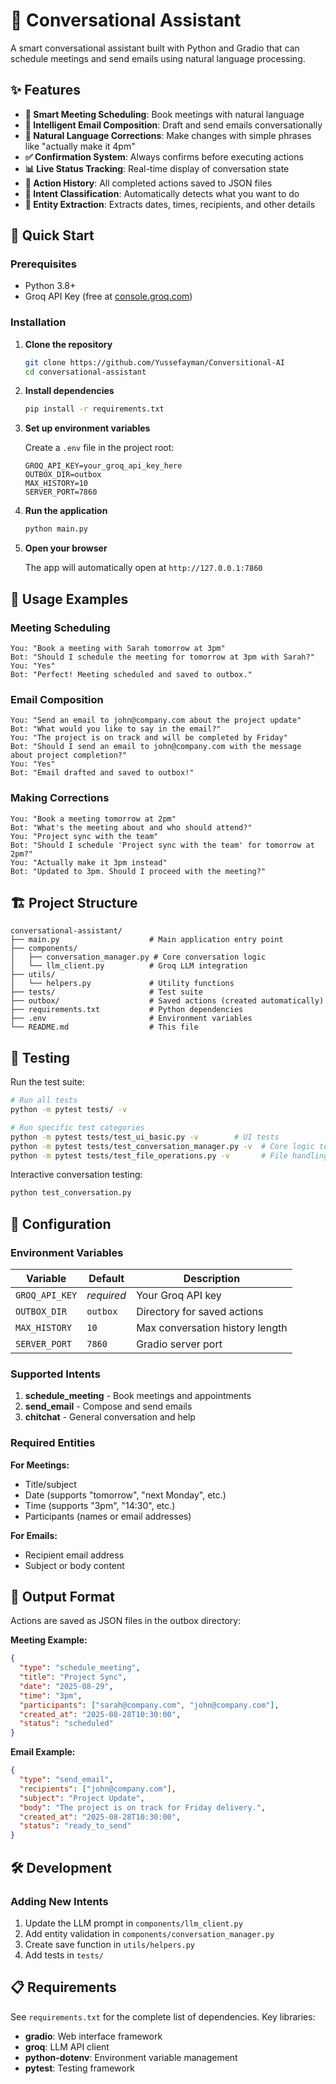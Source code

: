 # 🤖 Conversational Assistant

A smart conversational assistant built with Python and Gradio that can schedule meetings and send emails using natural language processing.

## ✨ Features

- **📅 Smart Meeting Scheduling**: Book meetings with natural language
- **📧 Intelligent Email Composition**: Draft and send emails conversationally  
- **🔄 Natural Language Corrections**: Make changes with simple phrases like "actually make it 4pm"
- **✅ Confirmation System**: Always confirms before executing actions
- **📊 Live Status Tracking**: Real-time display of conversation state
- **💾 Action History**: All completed actions saved to JSON files
- **🎯 Intent Classification**: Automatically detects what you want to do
- **🧠 Entity Extraction**: Extracts dates, times, recipients, and other details

## 🚀 Quick Start

### Prerequisites

- Python 3.8+
- Groq API Key (free at [console.groq.com](https://console.groq.com))

### Installation

1. **Clone the repository**
   ```bash
   git clone https://github.com/Yussefayman/Conversitional-AI
   cd conversational-assistant
   ```

2. **Install dependencies**
   ```bash
   pip install -r requirements.txt
   ```

3. **Set up environment variables**
   
   Create a `.env` file in the project root:
   ```env
   GROQ_API_KEY=your_groq_api_key_here
   OUTBOX_DIR=outbox
   MAX_HISTORY=10
   SERVER_PORT=7860
   ```

4. **Run the application**
   ```bash
   python main.py
   ```

5. **Open your browser**
   
   The app will automatically open at `http://127.0.0.1:7860`

## 💬 Usage Examples

### Meeting Scheduling
```
You: "Book a meeting with Sarah tomorrow at 3pm"
Bot: "Should I schedule the meeting for tomorrow at 3pm with Sarah?"
You: "Yes"
Bot: "Perfect! Meeting scheduled and saved to outbox."
```

### Email Composition
```
You: "Send an email to john@company.com about the project update"
Bot: "What would you like to say in the email?"
You: "The project is on track and will be completed by Friday"
Bot: "Should I send an email to john@company.com with the message about project completion?"
You: "Yes"
Bot: "Email drafted and saved to outbox!"
```

### Making Corrections
```
You: "Book a meeting tomorrow at 2pm"
Bot: "What's the meeting about and who should attend?"
You: "Project sync with the team"
Bot: "Should I schedule 'Project sync with the team' for tomorrow at 2pm?"
You: "Actually make it 3pm instead"
Bot: "Updated to 3pm. Should I proceed with the meeting?"
```

## 🏗️ Project Structure

```
conversational-assistant/
├── main.py                    # Main application entry point
├── components/
│   ├── conversation_manager.py # Core conversation logic
│   └── llm_client.py          # Groq LLM integration
├── utils/
│   └── helpers.py             # Utility functions
├── tests/                     # Test suite
├── outbox/                    # Saved actions (created automatically)
├── requirements.txt           # Python dependencies
├── .env                       # Environment variables
└── README.md                  # This file
```

## 🧪 Testing

Run the test suite:
```bash
# Run all tests
python -m pytest tests/ -v

# Run specific test categories
python -m pytest tests/test_ui_basic.py -v        # UI tests
python -m pytest tests/test_conversation_manager.py -v  # Core logic tests
python -m pytest tests/test_file_operations.py -v       # File handling tests
```

Interactive conversation testing:
```bash
python test_conversation.py
```

## 🔧 Configuration

### Environment Variables

| Variable | Default | Description |
|----------|---------|-------------|
| `GROQ_API_KEY` | *required* | Your Groq API key |
| `OUTBOX_DIR` | `outbox` | Directory for saved actions |
| `MAX_HISTORY` | `10` | Max conversation history length |
| `SERVER_PORT` | `7860` | Gradio server port |

### Supported Intents

1. **schedule_meeting** - Book meetings and appointments
2. **send_email** - Compose and send emails  
3. **chitchat** - General conversation and help

### Required Entities

**For Meetings:**
- Title/subject
- Date (supports "tomorrow", "next Monday", etc.)
- Time (supports "3pm", "14:30", etc.)
- Participants (names or email addresses)

**For Emails:**
- Recipient email address
- Subject or body content

## 📁 Output Format

Actions are saved as JSON files in the outbox directory:

**Meeting Example:**
```json
{
  "type": "schedule_meeting",
  "title": "Project Sync",
  "date": "2025-08-29",
  "time": "3pm", 
  "participants": ["sarah@company.com", "john@company.com"],
  "created_at": "2025-08-28T10:30:00",
  "status": "scheduled"
}
```

**Email Example:**
```json
{
  "type": "send_email",
  "recipients": ["john@company.com"],
  "subject": "Project Update",
  "body": "The project is on track for Friday delivery.",
  "created_at": "2025-08-28T10:30:00",
  "status": "ready_to_send"
}
```

## 🛠️ Development

### Adding New Intents

1. Update the LLM prompt in `components/llm_client.py`
2. Add entity validation in `components/conversation_manager.py`
3. Create save function in `utils/helpers.py`
4. Add tests in `tests/`


## 📋 Requirements

See `requirements.txt` for the complete list of dependencies. Key libraries:

- **gradio**: Web interface framework
- **groq**: LLM API client  
- **python-dotenv**: Environment variable management
- **pytest**: Testing framework
